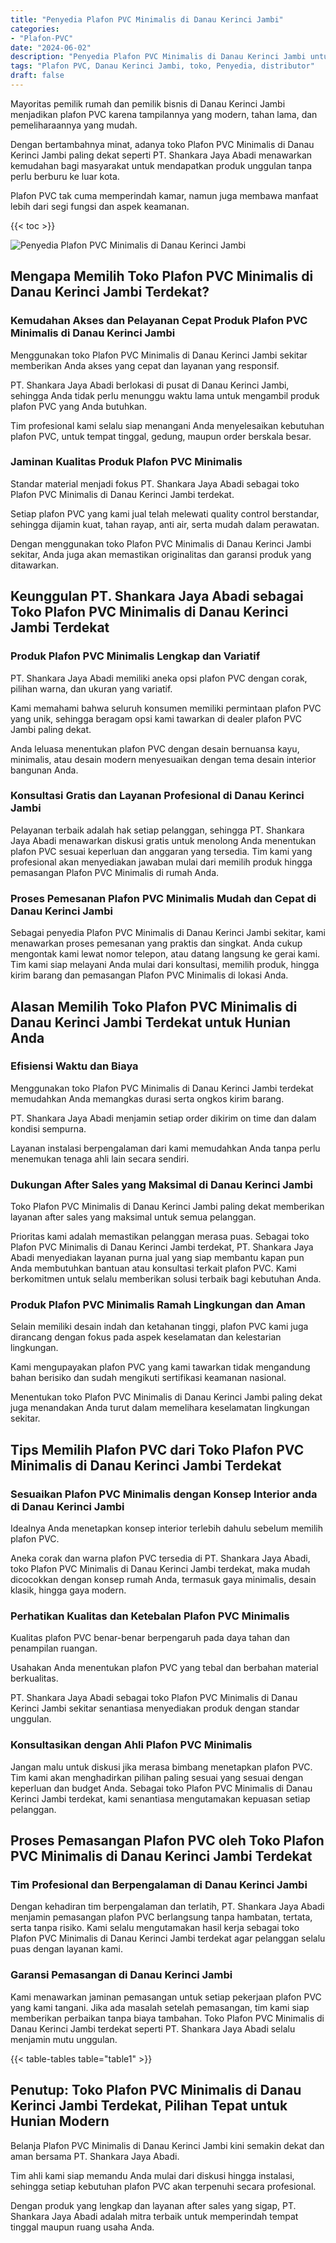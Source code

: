 ```yaml
---
title: "Penyedia Plafon PVC Minimalis di Danau Kerinci Jambi"
categories: 
- "Plafon-PVC"
date: "2024-06-02"
description: "Penyedia Plafon PVC Minimalis di Danau Kerinci Jambi untuk hunian, kantor, dan ritel. Material berkualitas, variasi motif, variasi warna elegan, beserta jasa pemasangan oleh tim ahli serta kepastian resmi!|Layanan penyediaan Plafon PVC Minimalis di Danau Kerinci Jambi bagi keperluan rumah, office, maupun ritel, dengan material berkualitas dan instalasi oleh tenaga ahli berpengalaman serta jaminan resmi.|Alternatif Plafon PVC Minimalis di Danau Kerinci Jambi yang andal untuk rumah, perkantoran, serta gerai, bersama plafon berkualitas dan instalasi ditangani oleh tenaga ahli ahli dan jaminan resmi.|Penjualan Plafon PVC Minimalis di Danau Kerinci Jambi untuk rumah, office, serta ritel, dengan produk unggulan dan instalasi oleh tenaga ahli ahli, disertai beserta jaminan resmi.}"
tags: "Plafon PVC, Danau Kerinci Jambi, toko, Penyedia, distributor"
draft: false
---
```


Mayoritas pemilik rumah dan pemilik bisnis di Danau Kerinci Jambi menjadikan plafon PVC karena tampilannya yang modern, tahan lama, dan pemeliharaannya yang mudah.

Dengan bertambahnya minat, adanya toko Plafon PVC Minimalis di Danau Kerinci Jambi paling dekat seperti PT. Shankara Jaya Abadi menawarkan kemudahan bagi masyarakat untuk mendapatkan produk unggulan tanpa perlu berburu ke luar kota.

Plafon PVC tak cuma memperindah kamar, namun juga membawa manfaat lebih dari segi fungsi dan aspek keamanan.

{{< toc >}}

![Penyedia Plafon PVC Minimalis di Danau Kerinci Jambi](/images/Plafon-PVC/Penyedia-Plafon-PVC-Minimalis-di-Danau-Kerinci-Jambi.png)


## Mengapa Memilih Toko Plafon PVC Minimalis di Danau Kerinci Jambi Terdekat?

### Kemudahan Akses dan Pelayanan Cepat Produk Plafon PVC Minimalis di Danau Kerinci Jambi

Menggunakan toko Plafon PVC Minimalis di Danau Kerinci Jambi sekitar memberikan Anda akses yang cepat dan layanan yang responsif.

PT. Shankara Jaya Abadi berlokasi di pusat di Danau Kerinci Jambi, sehingga Anda tidak perlu menunggu waktu lama untuk mengambil produk plafon PVC yang Anda butuhkan.

Tim profesional kami selalu siap menangani Anda menyelesaikan kebutuhan plafon PVC, untuk tempat tinggal, gedung, maupun order berskala besar.

### Jaminan Kualitas Produk Plafon PVC Minimalis

Standar material menjadi fokus PT. Shankara Jaya Abadi sebagai toko Plafon PVC Minimalis di Danau Kerinci Jambi terdekat.

Setiap plafon PVC yang kami jual telah melewati quality control berstandar, sehingga dijamin kuat, tahan rayap, anti air, serta mudah dalam perawatan.

Dengan menggunakan toko Plafon PVC Minimalis di Danau Kerinci Jambi sekitar, Anda juga akan memastikan originalitas dan garansi produk yang ditawarkan.

## Keunggulan PT. Shankara Jaya Abadi sebagai Toko Plafon PVC Minimalis di Danau Kerinci Jambi Terdekat

### Produk Plafon PVC Minimalis Lengkap dan Variatif

PT. Shankara Jaya Abadi memiliki aneka opsi plafon PVC dengan corak, pilihan warna, dan ukuran yang variatif.

Kami memahami bahwa seluruh konsumen memiliki permintaan plafon PVC yang unik, sehingga beragam opsi kami tawarkan di dealer plafon PVC Jambi paling dekat.

Anda leluasa menentukan plafon PVC dengan desain bernuansa kayu, minimalis, atau desain modern menyesuaikan dengan tema desain interior bangunan Anda.

### Konsultasi Gratis dan Layanan Profesional di Danau Kerinci Jambi

Pelayanan terbaik adalah hak setiap pelanggan, sehingga PT. Shankara Jaya Abadi menawarkan diskusi gratis untuk menolong Anda menentukan plafon PVC sesuai keperluan dan anggaran yang tersedia. Tim kami yang profesional akan menyediakan jawaban mulai dari memilih produk hingga pemasangan Plafon PVC Minimalis di rumah Anda.

### Proses Pemesanan Plafon PVC Minimalis Mudah dan Cepat di Danau Kerinci Jambi

Sebagai penyedia Plafon PVC Minimalis di Danau Kerinci Jambi sekitar, kami menawarkan proses pemesanan yang praktis dan singkat. Anda cukup mengontak kami lewat nomor telepon, atau datang langsung ke gerai kami. Tim kami siap melayani Anda mulai dari konsultasi, memilih produk, hingga kirim barang dan pemasangan Plafon PVC Minimalis di lokasi Anda.

## Alasan Memilih Toko Plafon PVC Minimalis di Danau Kerinci Jambi Terdekat untuk Hunian Anda

### Efisiensi Waktu dan Biaya

Menggunakan toko Plafon PVC Minimalis di Danau Kerinci Jambi terdekat memudahkan Anda memangkas durasi serta ongkos kirim barang.

PT. Shankara Jaya Abadi menjamin setiap order dikirim on time dan dalam kondisi sempurna.

Layanan instalasi berpengalaman dari kami memudahkan Anda tanpa perlu menemukan tenaga ahli lain secara sendiri.

### Dukungan After Sales yang Maksimal di Danau Kerinci Jambi

Toko Plafon PVC Minimalis di Danau Kerinci Jambi paling dekat memberikan layanan after sales yang maksimal untuk semua pelanggan.

Prioritas kami adalah memastikan pelanggan merasa puas. Sebagai toko Plafon PVC Minimalis di Danau Kerinci Jambi terdekat, PT. Shankara Jaya Abadi menyediakan layanan purna jual yang siap membantu kapan pun Anda membutuhkan bantuan atau konsultasi terkait plafon PVC. Kami berkomitmen untuk selalu memberikan solusi terbaik bagi kebutuhan Anda.

### Produk Plafon PVC Minimalis Ramah Lingkungan dan Aman

Selain memiliki desain indah dan ketahanan tinggi, plafon PVC kami juga dirancang dengan fokus pada aspek keselamatan dan kelestarian lingkungan.

Kami mengupayakan plafon PVC yang kami tawarkan tidak mengandung bahan berisiko dan sudah mengikuti sertifikasi keamanan nasional.

Menentukan toko Plafon PVC Minimalis di Danau Kerinci Jambi paling dekat juga menandakan Anda turut dalam memelihara keselamatan lingkungan sekitar.

## Tips Memilih Plafon PVC dari Toko Plafon PVC Minimalis di Danau Kerinci Jambi Terdekat

### Sesuaikan Plafon PVC Minimalis dengan Konsep Interior anda di Danau Kerinci Jambi

Idealnya Anda menetapkan konsep interior terlebih dahulu sebelum memilih plafon PVC.

Aneka corak dan warna plafon PVC tersedia di PT. Shankara Jaya Abadi, toko Plafon PVC Minimalis di Danau Kerinci Jambi terdekat, maka mudah dicocokkan dengan konsep rumah Anda, termasuk gaya minimalis, desain klasik, hingga gaya modern.

### Perhatikan Kualitas dan Ketebalan Plafon PVC Minimalis

Kualitas plafon PVC benar-benar berpengaruh pada daya tahan dan penampilan ruangan.

Usahakan Anda menentukan plafon PVC yang tebal dan berbahan material berkualitas.

PT. Shankara Jaya Abadi sebagai toko Plafon PVC Minimalis di Danau Kerinci Jambi sekitar senantiasa menyediakan produk dengan standar unggulan.

### Konsultasikan dengan Ahli Plafon PVC Minimalis

Jangan malu untuk diskusi jika merasa bimbang menetapkan plafon PVC. Tim kami akan menghadirkan pilihan paling sesuai yang sesuai dengan keperluan dan budget Anda. Sebagai toko Plafon PVC Minimalis di Danau Kerinci Jambi terdekat, kami senantiasa mengutamakan kepuasan setiap pelanggan.

## Proses Pemasangan Plafon PVC oleh Toko Plafon PVC Minimalis di Danau Kerinci Jambi Terdekat

### Tim Profesional dan Berpengalaman di Danau Kerinci Jambi

Dengan kehadiran tim berpengalaman dan terlatih, PT. Shankara Jaya Abadi menjamin pemasangan plafon PVC berlangsung tanpa hambatan, tertata, serta tanpa risiko. Kami selalu mengutamakan hasil kerja sebagai toko Plafon PVC Minimalis di Danau Kerinci Jambi terdekat agar pelanggan selalu puas dengan layanan kami.

### Garansi Pemasangan di Danau Kerinci Jambi

Kami menawarkan jaminan pemasangan untuk setiap pekerjaan plafon PVC yang kami tangani. Jika ada masalah setelah pemasangan, tim kami siap memberikan perbaikan tanpa biaya tambahan. Toko Plafon PVC Minimalis di Danau Kerinci Jambi terdekat seperti PT. Shankara Jaya Abadi selalu menjamin mutu unggulan.

{{< table-tables table="table1" >}}

## Penutup: Toko Plafon PVC Minimalis di Danau Kerinci Jambi Terdekat, Pilihan Tepat untuk Hunian Modern

Belanja Plafon PVC Minimalis di Danau Kerinci Jambi kini semakin dekat dan aman bersama PT. Shankara Jaya Abadi.

Tim ahli kami siap memandu Anda mulai dari diskusi hingga instalasi, sehingga setiap kebutuhan plafon PVC akan terpenuhi secara profesional.

Dengan produk yang lengkap dan layanan after sales yang sigap, PT. Shankara Jaya Abadi adalah mitra terbaik untuk memperindah tempat tinggal maupun ruang usaha Anda.
